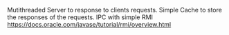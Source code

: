 Mutithreaded Server to response to clients requests.
Simple Cache to store the responses of the requests.
IPC with simple RMI https://docs.oracle.com/javase/tutorial/rmi/overview.html